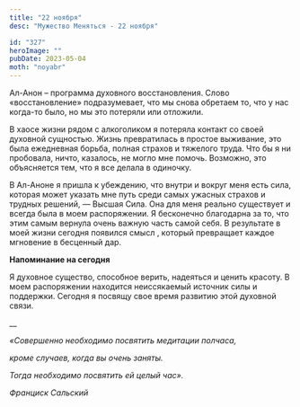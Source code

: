 ```yaml
---
title: "22 ноября"
desc: "Мужество Меняться - 22 ноября"

id: "327"
heroImage: ""
pubDate: 2023-05-04
moth: "noyabr"
---
```


Ал-Анон – программа духовного восстановления. Слово «восстановление»
подразумевает, что мы снова обретаем то, что у нас когда-то было, но мы это
потеряли или отложили.

В хаосе жизни рядом с алкоголиком я потеряла контакт со своей духовной
сущностью. Жизнь превратилась в простое выживание, это была ежедневная борьба,
полная страхов и тяжелого труда. Что бы я ни пробовала, ничто, казалось, не
могло мне помочь. Возможно, это объясняется тем, что я все делала в одиночку.

В Ал-Аноне я пришла к убеждению, что внутри и вокруг меня есть сила, которая
может указать мне путь среди самых ужасных страхов и трудных решений, — Высшая
Сила. Она для меня реально существует и всегда была в моем распоряжении. Я
бесконечно благодарна за то, что этим самым вернула очень важную часть самой
себя. В результате в моей жизни сегодня появился смысл , который превращает
каждое мгновение в бесценный дар.

**Напоминание на сегодня**

Я духовное существо, способное верить, надеяться и ценить красоту. В моем
распоряжении находится неиссякаемый источник силы и поддержки. Сегодня я
посвящу свое время развитию этой духовной связи.

\_\_

_«Совершенно необходимо посвятить медитации полчаса,_

_кроме случаев, когда вы очень заняты._

_Тогда необходимо посвятить ей целый час»._

_Франциск Сальский_
